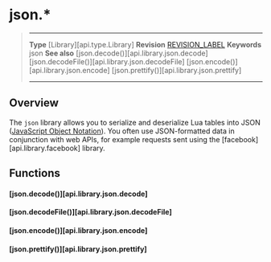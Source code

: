 # json.*

> --------------------- ------------------------------------------------------------------------------------------
> __Type__              [Library][api.type.Library]
> __Revision__          [REVISION_LABEL](REVISION_URL)
> __Keywords__          json
> __See also__          [json.decode()][api.library.json.decode]
>								[json.decodeFile()][api.library.json.decodeFile]
>								[json.encode()][api.library.json.encode]
>								[json.prettify()][api.library.json.prettify]
> --------------------- ------------------------------------------------------------------------------------------

## Overview

The `json` library allows you to serialize and deserialize Lua tables into JSON ([JavaScript Object Notation](http://json.org)). You often use <nobr>JSON-formatted</nobr> data in conjunction with web APIs, for example requests sent using the [facebook][api.library.facebook] library.

## Functions

#### [json.decode()][api.library.json.decode]

#### [json.decodeFile()][api.library.json.decodeFile]

#### [json.encode()][api.library.json.encode]

#### [json.prettify()][api.library.json.prettify]
